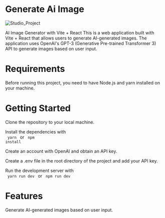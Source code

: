 # Generate Ai Image

![Studio_Project](https://user-images.githubusercontent.com/3766249/224801842-c84a8050-06c1-4cd6-9da5-2fb87edb6b80.gif)

AI Image Generator with Vite + React
This is a web application built with Vite + React that allows users to generate AI-generated images. The application uses OpenAI's GPT-3 (Generative Pre-trained Transformer 3) API to generate images based on user input.

# Requirements
Before running this project, you need to have Node.js and yarn installed on your machine.

# Getting Started
Clone the repository to your local machine.

Install the dependencies with <br>
<code> yarn </code> or <code> npm install </code>

Create an account with OpenAI and obtain an API key.

Create a .env file in the root directory of the project and add your API key.

Run the development server with <br>
<code> yarn run dev </code> or <code> npm run dev </code>

# Features
Generate AI-generated images based on user input.
